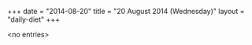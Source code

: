 +++
date = "2014-08-20"
title = "20 August 2014 (Wednesday)"
layout = "daily-diet"
+++

<p>&lt;no entries&gt;</p>